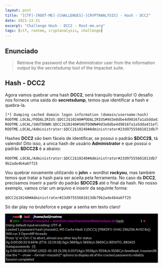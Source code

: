 ```yaml
---
layout: post
title: "[CTF]-[ROOT-ME]-[CHALLENGES]-[CRYPTANALYSIS] - Hash - DCC2"
date: 2021-12-31
excerpt: "Challenge Hash - DCC2 - Root-me.org"
tags: [ctf, rootme, cryptanalysis, challenge]
---
```


## Enunciado

> Retrieve the password of the Administrator user from the information output by the secretsdump tool of the Impacket suite.

## Hash - DCC2

Agora vamos quebrar uma hash __DCC2__, será tranquilo tranquilo! O desafio nos fornece uma saida do __secretsdump__, temos que identificar a hash e quebra-la. 
```
[*] Dumping cached domain logon information (domain/username:hash)
ROOTME.LOCAL/PODALIRIUS:$DCC2$10240#PODALIRIUS#9d3e8dbe4d9816fa1a5dda431ef2f6f1
ROOTME.LOCAL/SHUTDOWN:$DCC2$10240#SHUTDOWN#9d3e8dbe4d9816fa1a5dda431ef2f6f1
ROOTME.LOCAL/Administrator:$DCC2$10240#Administrator#23d97555681813db79b2ade4b4a6ff25
```
Hashes __DCC2__ são bem fáceis de identificar, se possui o padrão __\$DCC2\$__, tá valendo! Dito isso, a unica hash de usuário __Administrator__ e que possui o padrão __\$DCC2\$__ é a abaixo:

`ROOTME.LOCAL/Administrator:$DCC2$10240#Administrator#23d97555681813db79b2ade4b4a6ff25`

Vou quebrar novamente utilizando o __john__ + wordlist __rockyou__, mas também temos que tratar a hash para ser aceita pela ferramenta. No caso da __DCC2__, precisamos inserir a partir do padrão __\$DCC2\$__ até o final da hash. No nosso exemplo, vamos criar um arquivo e inserir da seguinte forma: 

`$DCC2$10240#Administrator#23d97555681813db79b2ade4b4a6ff25`

Só dar play no bruteforce e pegar a senha em texto claro!

![Hash - DCC2](/img_posts/ctf/rootme/cryptanalysis/hash-dcc2.png)






